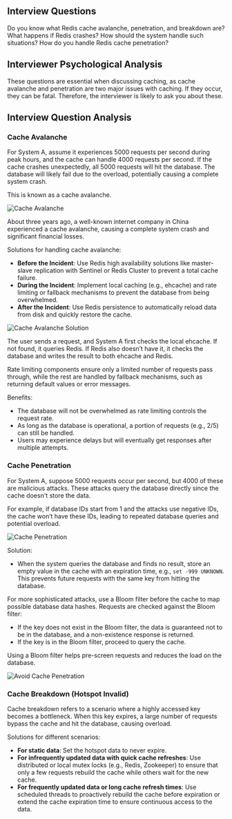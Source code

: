 ## Interview Questions

Do you know what Redis cache avalanche, penetration, and breakdown are? What happens if Redis crashes? How should the system handle such situations? How do you handle Redis cache penetration?

## Interviewer Psychological Analysis

These questions are essential when discussing caching, as cache avalanche and penetration are two major issues with caching. If they occur, they can be fatal. Therefore, the interviewer is likely to ask you about these.

## Interview Question Analysis

### Cache Avalanche

For System A, assume it experiences 5000 requests per second during peak hours, and the cache can handle 4000 requests per second. If the cache crashes unexpectedly, all 5000 requests will hit the database. The database will likely fail due to the overload, potentially causing a complete system crash. 

This is known as a cache avalanche.

![Cache Avalanche](./images/redis-caching-avalanche.png)

About three years ago, a well-known internet company in China experienced a cache avalanche, causing a complete system crash and significant financial losses.

Solutions for handling cache avalanche:

- **Before the Incident**: Use Redis high availability solutions like master-slave replication with Sentinel or Redis Cluster to prevent a total cache failure.
- **During the Incident**: Implement local caching (e.g., ehcache) and rate limiting or fallback mechanisms to prevent the database from being overwhelmed.
- **After the Incident**: Use Redis persistence to automatically reload data from disk and quickly restore the cache.

![Cache Avalanche Solution](./images/redis-caching-avalanche-solution.png)

The user sends a request, and System A first checks the local ehcache. If not found, it queries Redis. If Redis also doesn’t have it, it checks the database and writes the result to both ehcache and Redis.

Rate limiting components ensure only a limited number of requests pass through, while the rest are handled by fallback mechanisms, such as returning default values or error messages.

Benefits:

- The database will not be overwhelmed as rate limiting controls the request rate.
- As long as the database is operational, a portion of requests (e.g., 2/5) can still be handled.
- Users may experience delays but will eventually get responses after multiple attempts.

### Cache Penetration

For System A, suppose 5000 requests occur per second, but 4000 of these are malicious attacks. These attacks query the database directly since the cache doesn't store the data.

For example, if database IDs start from 1 and the attacks use negative IDs, the cache won’t have these IDs, leading to repeated database queries and potential overload.

![Cache Penetration](./images/redis-caching-penetration.png)

Solution:

- When the system queries the database and finds no result, store an empty value in the cache with an expiration time, e.g., `set -999 UNKNOWN`. This prevents future requests with the same key from hitting the database.

For more sophisticated attacks, use a Bloom filter before the cache to map possible database data hashes. Requests are checked against the Bloom filter:

- If the key does not exist in the Bloom filter, the data is guaranteed not to be in the database, and a non-existence response is returned.
- If the key is in the Bloom filter, proceed to query the cache.

Using a Bloom filter helps pre-screen requests and reduces the load on the database.

![Avoid Cache Penetration](./images/redis-caching-avoid-penetration.png)

### Cache Breakdown (Hotspot Invalid)

Cache breakdown refers to a scenario where a highly accessed key becomes a bottleneck. When this key expires, a large number of requests bypass the cache and hit the database, causing overload.

Solutions for different scenarios:

- **For static data**: Set the hotspot data to never expire.
- **For infrequently updated data with quick cache refreshes**: Use distributed or local mutex locks (e.g., Redis, Zookeeper) to ensure that only a few requests rebuild the cache while others wait for the new cache.
- **For frequently updated data or long cache refresh times**: Use scheduled threads to proactively rebuild the cache before expiration or extend the cache expiration time to ensure continuous access to the data.
